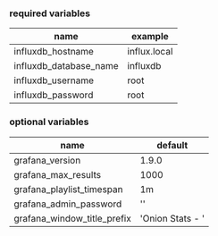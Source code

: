 ### required variables

| name                   | example      |
| ---------------------- | ------------ |
| influxdb_hostname      | influx.local |
| influxdb_database_name | influxdb     |
| influxdb_username      | root         |
| influxdb_password      | root         |



### optional variables

| name                        | default          |
| --------------------------- | ---------------- |
| grafana_version             | 1.9.0            |
| grafana_max_results         | 1000             |
| grafana_playlist_timespan   | 1m               |
| grafana_admin_password      | ''               |
| grafana_window_title_prefix | 'Onion Stats - ' |
